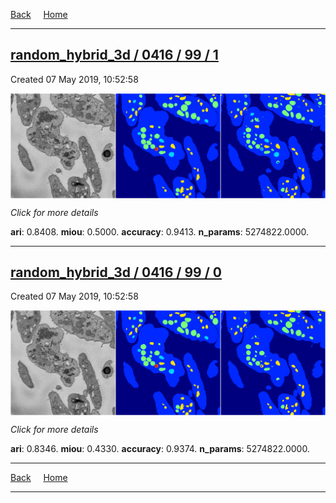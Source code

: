
[Back](..)&nbsp;&nbsp;&nbsp;&nbsp;&nbsp;[Home](https://leapmanlab.github.io/snapshots)

---

<div class="summary"><a href="1"><h2>random_hybrid_3d / 0416 / 99 / 1</h2></a><p>Created 07 May 2019, 10:52:58
</p><a href="1"><img src="1/media/summary.png" align="center"></a><p>
<i>Click for more details</i>
</p></div>

**ari**: 0.8408. **miou**: 0.5000. **accuracy**: 0.9413. **n_params**: 5274822.0000. 

---

<div class="summary"><a href="0"><h2>random_hybrid_3d / 0416 / 99 / 0</h2></a><p>Created 07 May 2019, 10:52:58
</p><a href="0"><img src="0/media/summary.png" align="center"></a><p>
<i>Click for more details</i>
</p></div>

**ari**: 0.8346. **miou**: 0.4330. **accuracy**: 0.9374. **n_params**: 5274822.0000. 

---

[Back](..)&nbsp;&nbsp;&nbsp;&nbsp;&nbsp;[Home](https://leapmanlab.github.io/snapshots)

---